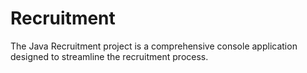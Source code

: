 # Recruitment
The Java Recruitment project is a comprehensive console application designed to streamline the recruitment process. 
